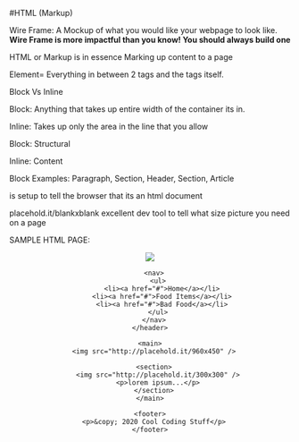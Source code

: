 #HTML (Markup)

Wire Frame: A Mockup of what you would like your webpage to look like.
**Wire Frame is more impactful than you know! You should always build one**

HTML or Markup is in essence Marking up content to a page

Element= Everything in between 2 tags and the tags itself.

Block Vs Inline


Block: Anything that takes up entire width of the container its in.

Inline: Takes up only the area in the line that you allow


Block: Structural

Inline: Content

Block Examples: Paragraph, Section, Header, Section, Article

<!DOCTYPE html> is setup to tell the browser that its an html document

placehold.it/blankxblank excellent dev tool to tell what size picture you need on a page


SAMPLE HTML PAGE:

<!DOCTYPE html>
<html>
  <head>
    <title>Wireframe Build</title>
  </head>
  <body>
    <!-- page content goes here -->
    <header>
      <img src="http://placehold.it/100x75" />

      <nav>
        <ul>
          <li><a href="#">Home</a></li>
          <li><a href="#">Food Items</a></li>
          <li><a href="#">Bad Food</a></li>
        </ul>
      </nav>
    </header>

    <main>
      <img src="http://placehold.it/960x450" />

      <section>
        <img src="http://placehold.it/300x300" />
        <p>lorem ipsum...</p>
      </section>
    </main>

    <footer>
      <p>&copy; 2020 Cool Coding Stuff</p>
    </footer>
  </body>
</html>

